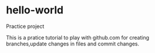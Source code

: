 # hello-world
Practice project

This is a pratice tutorial to play with github.com for creating branches,update changes in files and commit changes.

